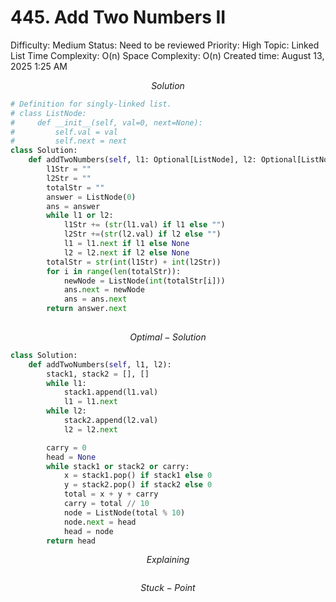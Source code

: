 # 445. Add Two Numbers II

Difficulty: Medium
Status: Need to be reviewed
Priority: High
Topic: Linked List
Time Complexity: O(n)
Space Complexity: O(n)
Created time: August 13, 2025 1:25 AM

$$
Solution
$$

```python
# Definition for singly-linked list.
# class ListNode:
#     def __init__(self, val=0, next=None):
#         self.val = val
#         self.next = next
class Solution:
    def addTwoNumbers(self, l1: Optional[ListNode], l2: Optional[ListNode]) -> Optional[ListNode]:
        l1Str = ""
        l2Str = ""
        totalStr = ""
        answer = ListNode(0)
        ans = answer
        while l1 or l2:
            l1Str += (str(l1.val) if l1 else "")
            l2Str +=(str(l2.val) if l2 else "")
            l1 = l1.next if l1 else None
            l2 = l2.next if l2 else None
        totalStr = str(int(l1Str) + int(l2Str))
        for i in range(len(totalStr)):
            newNode = ListNode(int(totalStr[i]))
            ans.next = newNode
            ans = ans.next
        return answer.next
        
```

$$
Optimal - Solution
$$

```python
class Solution:
    def addTwoNumbers(self, l1, l2):
        stack1, stack2 = [], []
        while l1:
            stack1.append(l1.val)
            l1 = l1.next
        while l2:
            stack2.append(l2.val)
            l2 = l2.next

        carry = 0
        head = None
        while stack1 or stack2 or carry:
            x = stack1.pop() if stack1 else 0
            y = stack2.pop() if stack2 else 0
            total = x + y + carry
            carry = total // 10
            node = ListNode(total % 10)
            node.next = head
            head = node
        return head

```

$$
Explaining
$$

```

```

$$
Stuck-Point
$$

```

```